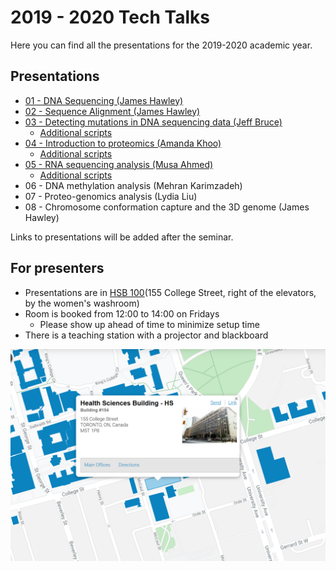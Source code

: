 ---
---

# 2019 - 2020 Tech Talks

Here you can find all the presentations for the 2019-2020 academic year.

## Presentations

* [01 - DNA Sequencing (James Hawley)](/2019-2020/01-dna-sequencing/)
* [02 - Sequence Alignment (James Hawley)](/2019-2020/02-sequence-alignment/)
* [03 - Detecting mutations in DNA sequencing data (Jeff Bruce)](/2019-2020/03-mutation-detection/mutation-detection_jeff-bruce.pdf)
  * [Additional scripts](https://github.com/MBP-Tech-Talks/MBP-Tech-Talks.github.io/tree/master/2019-2020/03-mutation-detection)
* [04 - Introduction to proteomics (Amanda Khoo)](/2019-2020/04-intro-proteomics/intro-proteomics_amanda-khoo.pdf)
  * [Additional scripts](https://github.com/MBP-Tech-Talks/MBP-Tech-Talks.github.io/tree/master/2019-2020/04-intro-proteomics)
* [05 - RNA sequencing analysis (Musa Ahmed)](/2019-2020/05-rna-seq/rna-seq_musa-ahmed.pdf)
  * [Additional scripts](https://github.com/MBP-Tech-Talks/MBP-Tech-Talks.github.io/tree/master/2019-2020/05-rna-seq)
* 06 - DNA methylation analysis (Mehran Karimzadeh)
* 07 - Proteo-genomics analysis (Lydia Liu)
* 08 - Chromosome conformation capture and the 3D genome (James Hawley)

Links to presentations will be added after the seminar.

## For presenters

* Presentations are in [HSB 100](http://map.utoronto.ca/building/154)(155 College Street, right of the elevators, by the women's washroom)
* Room is booked from 12:00 to 14:00 on Fridays
  * Please show up ahead of time to minimize setup time
* There is a teaching station with a projector and blackboard

![HSB Map](hsb-map.png)
